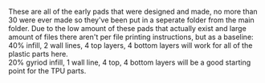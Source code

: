These are all of the early pads that were designed and made, no more than 30 were ever made so they've been put in a seperate folder from the main folder. Due to the low amount of these pads that actually exist and large amount of files there aren't per file printing instructions, but as a baseline:
<br> 40% infill, 2 wall lines, 4 top layers, 4 bottom layers will work for all of the plastic parts here.
<br> 20% gyriod infill, 1 wall line, 4 top, 4 bottom layers will be a good starting point for the TPU parts. 
